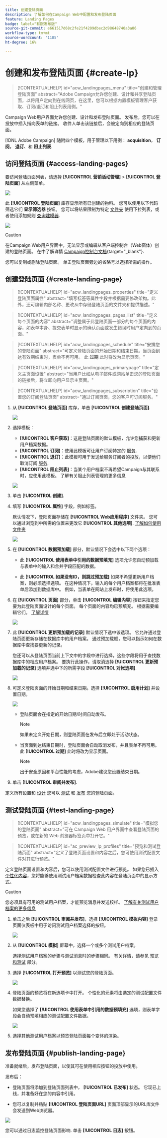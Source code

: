 ```yaml
---
title: 创建登陆页面
description: 了解如何在Campaign Web中配置和发布登陆页面
feature: Landing Pages
badge: label="有限发布版"
source-git-commit: e661517d68c2fe21f4209dbec2d98648740a3a86
workflow-type: tm+mt
source-wordcount: '1185'
ht-degree: 16%

---
```


# 创建和发布登陆页面 {#create-lp}

>[!CONTEXTUALHELP]
>id="acw_landingpages_menu"
>title="创建和管理登陆页面"
>abstract="Adobe Campaign允许您创建、设计和共享登陆页面，以将用户定向到在线网页，在这里，您可以根据内置模板管理客户获取、订阅/退订和阻止列表用例。"

Campaign Web用户界面允许您创建、设计和发布登陆页面。 发布后，您可以在投放中插入指向表单的链接。 收件人单击该链接后，会被定向到相应的登陆页面。

[!DNL Adobe Campaign] 随附四个模板，用于管理以下用例： **acquisition**， **订阅**， **退订**、和 **阻止列表**.

## 访问登陆页面 {#access-landing-pages}

要访问登陆页面列表，请选择 **[!UICONTROL 营销活动管理]** > **[!UICONTROL 登陆页面]** 从左侧菜单。

![](assets/lp-inventory.png)

此 **[!UICONTROL 登陆页面]** 库存显示所有已创建的物料。 您可以使用以下代码筛选它们 **显示筛选器** 按钮。 您可以将结果限制为特定 [文件夹](../get-started/permissions.md#folders) 使用下拉列表，或者使用添加规则 [查询建模器](../query/query-modeler-overview.md).

![](assets/lp-inventory-filter.png)

<!--From this list, you can access the [landing page Live report](../reports/lp-report-live.md) or [landing page Global report](../reports/lp-report-global.md) for published items.-->

>[!CAUTION]
>
>在Campaign Web用户界面中，无法显示或编辑从客户端控制台（Web窗体）创建的登陆页面。 在中了解详情 [Campaign控制台文档](https://experienceleague.adobe.com/docs/campaign/campaign-v8/content/webapps.html){target="_blank"}.

<!--If you unpublish a landing page which is referenced in a message, the link to the landing page will be broken and an error page will be displayed. You cannot delete a published landing page. To delete it, you must first unpublish it.-->

您可以复制或删除登陆页面。 单击登陆页面旁边的省略号以选择所需的操作。

## 创建登陆页面 {#create-landing-page}

>[!CONTEXTUALHELP]
>id="acw_landingpages_properties"
>title="定义登陆页面属性"
>abstract="填写标签等属性字段并根据需要修改架构。此外，还可编辑内部名称、更改从中存储登陆页面的文件夹和提供描述。"

>[!CONTEXTUALHELP]
>id="acw_landingpages_pages_list"
>title="定义每个页面的内容"
>abstract="调整属于此登陆页面一部分的每个页面的内容，如表单本身、提交表单时显示的确认页面或发生错误时用户定向到的页面。"

>[!CONTEXTUALHELP]
>id="acw_landingpages_schedule"
>title="安排您的登陆页面"
>abstract="可定义登陆页面的开始日期和结束日期。当页面到达有效期结束时，表单不再可用。 此 **过期** 此时将改为显示页面。"

>[!CONTEXTUALHELP]
>id="acw_landingpages_primarypage"
>title="定义主页面设置"
>abstract="当用户比如从电子邮件或网站单击您的登陆页面的链接后，将立即向用户显示主页面。"

>[!CONTEXTUALHELP]
>id="acw_landingpages_subscription"
>title="设置您的订阅登陆页面"
>abstract="通过订阅页面，您的客户可订阅服务。"

<!--The main steps to create landing pages are as follows:

![](assets/lp-creation-process.png)-->

1. 从 **[!UICONTROL 登陆页面]** 库存，单击 **[!UICONTROL 创建登陆页面]**.

   ![](assets/lp-create-button.png)

1. 选择模板：
   * **[!UICONTROL 客户获取]**：这是登陆页面的默认模板，允许您捕获和更新用户档案数据。
   * **[!UICONTROL 订阅]**：使用此模板可让用户订阅特定的 [服务](manage-services.md).
   * **[!UICONTROL 退订]**：此模板可用于发送给服务订阅者的投放，以便他们取消订阅 [服务](manage-services.md).
   * **[!UICONTROL 阻止列表]**：当某个用户档案不再希望Campaign与其联系时，应使用此模板。 了解有关阻止列表管理的更多信息

   ![](assets/lp-templates.png)

1. 单击 **[!UICONTROL 创建]**.

1. 填写 **[!UICONTROL 属性]** 字段，例如标签。

   默认情况下，登陆页面存储在 **[!UICONTROL Web应用程序]** 文件夹。 您可以通过浏览到中所需的位置来更改它 **[!UICONTROL 其他选项]**. [了解如何使用文件夹](../get-started/permissions.md#folders)

   ![](assets/lp-properties.png)

1. 在 **[!UICONTROL 数据预加载]** 部分，默认情况下会选中以下两个选项：

   * 此 **[!UICONTROL 使用表单中引用的数据预填充]** 选项允许您自动预加载与表单中的输入和合并字段匹配的数据。

   * 此 **[!UICONTROL 如果没有ID，则跳过预加载]** 如果不希望更新用户档案，则必须选择选项。 在这种情况下，输入的每个用户档案都将在批准表单后添加到数据库中。 例如，当表单在网站上发布时，将使用此选项。

1. 在 **[!UICONTROL 页面]** 部分，单击 **[!UICONTROL 编辑内容]** 按钮来指定您要为此登陆页面设计的每个页面。 每个页面的内容均已预填充。 根据需要编辑它们。 [了解详情](lp-content.md)

   ![](assets/lp-pages.png)

1. 此 **[!UICONTROL 更新预加载的记录]** 默认情况下选中该选项。 它允许通过登陆页面更新存储在数据库中的用户档案。 通过预加载框，您可以指示如何在数据库中查找要更新的记录。

   您还可以从登陆页面当前上下文中的字段中进行选择，这些字段将用于查找数据库中的相应用户档案。 要执行此操作，请取消选择 **[!UICONTROL 更新预加载的记录]** 选项并选中下的所需字段 **[!UICONTROL 对帐选项]**.

   ![](assets/lp-storage.png)

1. 可定义登陆页面的开始日期和结束日期。选择 **[!UICONTROL 启用计划]** 并设置日期。

   ![](assets/lp-schedule.png)

   * 登陆页面会在指定的开始日期/时间自动发布。

     >[!NOTE]
     >
     >如果未定义开始日期，则登陆页面在发布后立即处于活动状态。

   * 当页面到达结束日期时，登陆页面会自动取消发布，并且表单不再可用。 此 **[!UICONTROL 过期]** 此时将改为显示页面。

     >[!NOTE]
     >
     >出于安全原因和平台性能的考虑，Adobe建议您设置结束日期。

1. 单击 **[!UICONTROL 审阅并发布]**.

定义所有设置和 [设计](lp-content.md) 您可以 [测试](#test-landing-page) 和 [发布](#publish-landing-page) 您的登陆页面。

## 测试登陆页面 {#test-landing-page}

>[!CONTEXTUALHELP]
>id="acw_landingpages_simulate"
>title="模拟您的登陆页面"
>abstract="可在 Campaign Web 用户界面中查看登陆页面的预览，或在新的 Web 浏览器标签页中打开它。"

>[!CONTEXTUALHELP]
>id="ac_preview_lp_profiles"
>title="预览和测试登陆页面"
>abstract="定义了登陆页面设置和内容之后，您可使用测试配置文件对其进行预览。"

定义登陆页面设置和内容后，您可以使用测试配置文件进行预览。 如果您已插入 [个性化内容](../personalization/gs-personalization.md)，您将能够使用测试用户档案数据检查此内容在登陆页面中的显示方式。

>[!CAUTION]
>
>您必须具有可用的测试用户档案，才能预览消息并发送校样。 [了解有关测试用户档案的更多信息](../audience/test-profiles.md)

1. 单击之后 **[!UICONTROL 审阅并发布]**，选择 **[!UICONTROL 模拟内容]** 登录页面仪表板中用于访问测试用户档案选择的按钮。

   ![](assets/lp-simulate-content.png)

1. 从 **[!UICONTROL 模拟]** 屏幕中，选择一个或多个测试用户档案。

   选择测试用户档案的步骤与测试消息时的步骤相同。 有关详情，请参见 [预览和测试](../preview-test/preview-test.md) 部分。

1. 选择 **[!UICONTROL 打开预览]** 以测试您的登陆页面。

   ![](assets/lp-open-preview.png)

1. 登陆页面的预览将在新选项卡中打开。 个性化的元素将由选定的测试配置文件数据替换。

   如果您选择了 **[!UICONTROL 使用表单中引用的数据预填充]** 选项，则表单字段会自动预填相应的测试配置文件数据。<!--TBC-->

   ![](assets/lp-preview.png)

1. 选择其他测试用户档案以预览登陆页面每个变体的渲染。

<!--Can you preview Confirmation/Error/Expiration pages?-->

## 发布登陆页面 {#publish-landing-page}

准备就绪后，发布登陆页面，以使其可在使用相应按钮的投放中使用。

发布后：

* 登陆页面将添加到登陆页面列表中， **[!UICONTROL 已发布]** 状态。 它现已上线，并准备好在您的内容中引用。

* 您可以复制并粘贴 **[!UICONTROL 登陆页面URL]** 页面顶部显示的URL库文件会发送到Web浏览器。

![](assets/lp-published.png)

您可以通过日志监控登陆页面影响<!--and specific reports-->. 单击 **[!UICONTROL 日志]** 按钮。
